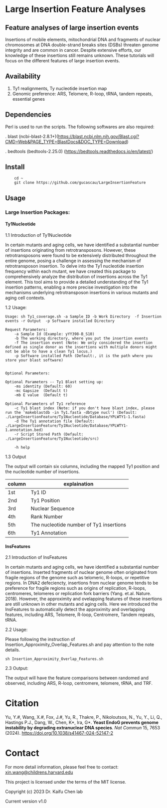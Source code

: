 # Large Insertion Feature Analyses

## Feature analyses of large insertion events

Insertions of mobile elements, mitochondrial DNA and fragments of nuclear chromosomes at DNA double-strand breaks sites (DSBs) threaten genome integrity and are common in cancer. Despite extensive efforts, our knowledge of these insertions still remains unknown. These tutorials will focus on the different features of large insertion events.

##  Availability 

  1. Ty1 realignments, Ty nucleotide insertion map
  2. Genomic preference: ARS, Telomere, R-loop, tRNA, tandem repeats, essential genes

## Dependencies

Perl is used to run the scripts. The following softwares are also required:

. blast (ncbi-blast-2.8.1+)(https://blast.ncbi.nlm.nih.gov/Blast.cgi?CMD=Web&PAGE_TYPE=BlastDocs&DOC_TYPE=Download)

. bedtools (bedtools-2.25.0) (https://bedtools.readthedocs.io/en/latest/)

## Install

```
    cd ~
    git clone https://github.com/gucascau/LargeInsertionFeature
```   

## Usage

### Large Insertion Packages:
####  Ty1Nucleotide

1.1 Introduction of Ty1Nucleotide

In certain mutants and aging cells, we have identified a substantial number of insertions originating from retrotransposons. However, these retrotransposons were found to be extensively distributed throughout the entire genome, posing a challenge in assessing the mechanism of retrotransposon insertion. To delve into the Ty1 nucleotide insertion frequency within each mutant, we have created this package to comprehensively analyze the distribution of insertions across the Ty1 element. This tool aims to provide a detailed understanding of the Ty1 insertion patterns, enabling a more precise investigation into the mechanisms underlying retrotransposon insertions in various mutants and aging cell contexts.
 
1.2 Usage: 

```
Usage: sh Ty1_coverage.sh -a Sample ID -b Work Directory  -f Insertion events -r Output  -p Software installed Directory

Request Parameters:
	-a Sample Id (Example: yYY398-B_S10)
	-b The working directory, where you put the insertion events
	-f The insertion event (Note: We only considered the insertion defined as single donor as the insertions with multiple donors might not be able to have a clean Ty1 locus.)
	-p Software installed Path (Default:, it is the path where you store your blast software)


Optional Parameters:

Optional Parameters -- Ty1 Blast setting up:
	-ms identity (Default: 60)
	-mc Gapsize  (Default t)
	-mb E value  (Default t)

Optional Parameters of Ty1 reference
	-c Ty1 blast index (Note: if you don't have blast index, please run the 'makeblastdb -in Ty1.fasta -dbtype nucl') (Default: ./LargeInsertionFeature/Ty1Nucleotide/Database/YPLWTY1-1.fasta)
	-d The Ty1 annotation file (Default: ./LargeInsertionFeature/Ty1Nucleotide/Database/YPLWTY1-1.annotation.bed)
	-r Script Stored Path (Default: ./LargeInsertionFeature/Ty1Nucleotide/src)

	-h help

```
1.3 Output

The output will contain six columns, including the mapped Ty1 position and the nucleotide number of insertions.

| column | explaination |
| ------| ------|
| 1st | Ty1 ID |
| 2nd | Ty1 Position |
| 3rd | Nuclear Sequence |
| 4th | Rank Number |
| 5th | The nucleotide number of Ty1 insertions |
| 6th | Ty1 Annotation |

####  InsFeatures
2.1 Introduction of InsFeatures

In certain mutants and aging cells, we have identified a substantial number of insertions. Inserted fragments of nuclear genome often originated from fragile regions of the genome such as telomeric, R-loops, or repetitive regions. In DNA2 defeciencty, insertions from nuclear genome tends to be preference for fragile regions such as origins of replication, R-loops, centromeres, telomeres or replication fork barriers (Yang. et.al. Nature. 2018). However, the approximity and ovelapping features of these insertions are still unknown in other mutants and aging cells. Here we introduced the InsFeatures to automatically detect the approximity and overlapping features, including ARS, Telomere, R-loop, Centromere, Tandem repeats, tRNA.

2.2 Usage: 

Please following the instruction of Insertion_Approximity_Overlap_Features.sh and pay attention to the note details.

````
sh Insertion_Approximity_Overlap_Features.sh
````

2.3 Output:

The output will have the feature comparisons between randomed and observed, including ARS, R-loop, centromere, telomere, tRNA, and TRF.

# Citation
Yu, Y._#_, Wang, X._#_, Fox, J._#_, Yu, R., Thakre, P., Nikoloutsos, N., Yu, Y., Li, Q., Hastings P.J., Dang, W., Chen, K*, Ira, G*. **Yeast EndoG prevents genome instability by degrading extranuclear DNA species**. _Nat Commun_ 15, 7653 (2024). https://doi.org/10.1038/s41467-024-52147-2


# Contact

For more detail information, please feel free to contact: xin.wang@childrens.harvard.edu

This project is licensed under the terms of the MIT license.

Copyright (c) 2023 Dr. Kaifu Chen lab

Current version v1.0

